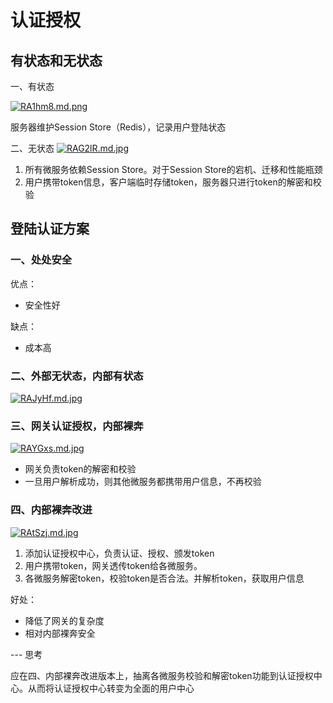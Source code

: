 # 认证授权

## 有状态和无状态

一、有状态

[![RA1hm8.md.png](https://z3.ax1x.com/2021/06/21/RA1hm8.md.png)](https://imgtu.com/i/RA1hm8)

服务器维护Session Store（Redis），记录用户登陆状态

二、无状态
[![RAG2lR.md.jpg](https://z3.ax1x.com/2021/06/21/RAG2lR.md.jpg)](https://imgtu.com/i/RAG2lR)

1. 所有微服务依赖Session Store。对于Session Store的宕机、迁移和性能瓶颈
2. 用户携带token信息，客户端临时存储token，服务器只进行token的解密和校验

## 登陆认证方案
### 一、处处安全
优点：
- 安全性好

缺点：
- 成本高

### 二、外部无状态，内部有状态
[![RAJyHf.md.jpg](https://z3.ax1x.com/2021/06/21/RAJyHf.md.jpg)](https://imgtu.com/i/RAJyHf)

### 三、网关认证授权，内部裸奔
[![RAYGxs.md.jpg](https://z3.ax1x.com/2021/06/21/RAYGxs.md.jpg)](https://imgtu.com/i/RAYGxs)

- 网关负责token的解密和校验
- 一旦用户解析成功，则其他微服务都携带用户信息，不再校验

### 四、内部裸奔改进
[![RAtSzj.md.jpg](https://z3.ax1x.com/2021/06/21/RAtSzj.md.jpg)](https://imgtu.com/i/RAtSzj)

1. 添加认证授权中心，负责认证、授权、颁发token
2. 用户携带token，网关透传token给各微服务。
3. 各微服务解密token，校验token是否合法。并解析token，获取用户信息

好处：
- 降低了网关的复杂度
- 相对内部裸奔安全

--- 思考

应在四、内部裸奔改进版本上，抽离各微服务校验和解密token功能到认证授权中心。从而将认证授权中心转变为全面的用户中心







<ad/>
<comment/>